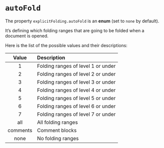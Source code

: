 # `autoFold`

The property `explicitFolding.autoFold` is an **enum** (set to `none` by default).

It’s defining which folding ranges that are going to be folded when a document is opened.

Here is the list of the possible values and their descriptions:

|  Value   | Description                        |
|:--------:|:---------------------------------- |
|    1     | Folding ranges of level 1 or under |
|    2     | Folding ranges of level 2 or under |
|    3     | Folding ranges of level 3 or under |
|    4     | Folding ranges of level 4 or under |
|    5     | Folding ranges of level 5 or under |
|    6     | Folding ranges of level 6 or under |
|    7     | Folding ranges of level 7 or under |
|   all    | All folding ranges                 |
| comments | Comment blocks                     |
|   none   | No folding ranges                  |
